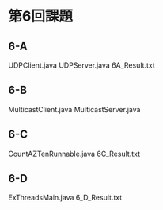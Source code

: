 # 第6回課題

## 6-A
UDPClient.java
UDPServer.java
6A_Result.txt

## 6-B
MulticastClient.java
MulticastServer.java

## 6-C
CountAZTenRunnable.java
6C_Result.txt

## 6-D
ExThreadsMain.java
6_D_Result.txt